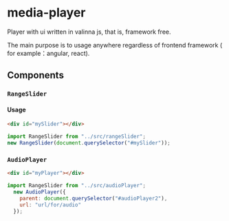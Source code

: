 # media-player

Player with ui written in valinna js, that is, framework free.

The main purpose is to usage anywhere regardless of frontend framework ( for example：angular, react).

## Components

### `RangeSlider`

#### Usage


```html
<div id="mySlider"></div>
```

```js
import RangeSlider from "../src/rangeSlider";
new RangeSlider(document.querySelector("#mySlider"));
```

### `AudioPlayer`


```html
<div id="myPlayer"></div>
```

```js
import RangeSlider from "../src/audioPlayer";
  new AudioPlayer({
    parent: document.querySelector("#audioPlayer2"),
    url: "url/for/audio"
  });
```
